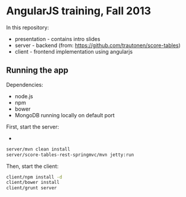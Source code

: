 # AngularJS training, Fall 2013

In this repository:

- presentation - contains intro slides
- server - backend (from: https://github.com/trautonen/score-tables)
- client - frontend implementation using angularjs

## Running the app

Dependencies:

- node.js
- npm
- bower
- MongoDB running locally on default port

First, start the server:

- 
```bash
server/mvn clean install
server/score-tables-rest-springmvc/mvn jetty:run
```

Then, start the client:

```bash
client/npm install -d
client/bower install
client/grunt server
```
